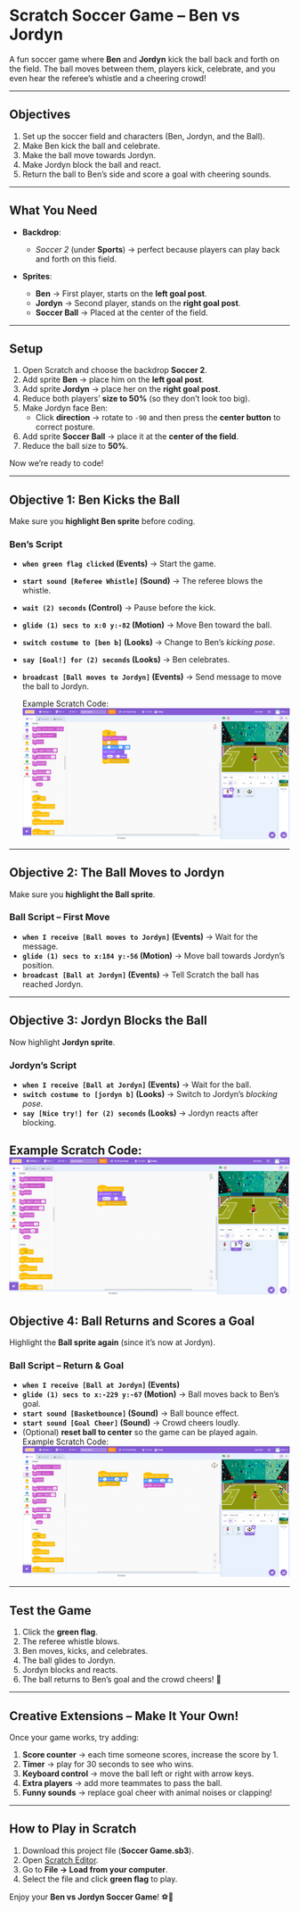 # Scratch Soccer Game – Ben vs Jordyn  

A fun soccer game where **Ben** and **Jordyn** kick the ball back and forth on the field. The ball moves between them, players kick, celebrate, and you even hear the referee’s whistle and a cheering crowd!  

---

## Objectives
1. Set up the soccer field and characters (Ben, Jordyn, and the Ball).  
2. Make Ben kick the ball and celebrate.  
3. Make the ball move towards Jordyn.  
4. Make Jordyn block the ball and react.  
5. Return the ball to Ben’s side and score a goal with cheering sounds.  

---

## What You Need
- **Backdrop**:  
  - *Soccer 2* (under **Sports**) → perfect because players can play back and forth on this field.  

- **Sprites**:  
  - **Ben** → First player, starts on the **left goal post**.  
  - **Jordyn** → Second player, stands on the **right goal post**.  
  - **Soccer Ball** → Placed at the center of the field.  

---

## Setup
1. Open Scratch and choose the backdrop **Soccer 2**.  
2. Add sprite **Ben** → place him on the **left goal post**.  
3. Add sprite **Jordyn** → place her on the **right goal post**.  
4. Reduce both players’ **size to 50%** (so they don’t look too big).  
5. Make Jordyn face Ben:  
   - Click **direction** → rotate to `-90` and then press the **center button** to correct posture.  
6. Add sprite **Soccer Ball** → place it at the **center of the field**.  
7. Reduce the ball size to **50%**.  

Now we’re ready to code!  

---

## Objective 1: Ben Kicks the Ball

Make sure you **highlight Ben sprite** before coding.  

### Ben’s Script
- **`when green flag clicked` (Events)** → Start the game.  
- **`start sound [Referee Whistle]` (Sound)** → The referee blows the whistle.  
- **`wait (2) seconds` (Control)** → Pause before the kick.  
- **`glide (1) secs to x:0 y:-82` (Motion)** → Move Ben toward the ball.  
- **`switch costume to [ben b]` (Looks)** → Change to Ben’s *kicking pose*.  
- **`say [Goal!] for (2) seconds` (Looks)** → Ben celebrates.  
- **`broadcast [Ball moves to Jordyn]` (Events)** → Send message to move the ball to Jordyn.  
  
  Example Scratch Code:  
  ![Ben Script](images/ben.png)

---

## Objective 2: The Ball Moves to Jordyn

Make sure you **highlight the Ball sprite**.  

### Ball Script – First Move
- **`when I receive [Ball moves to Jordyn]` (Events)** → Wait for the message.  
- **`glide (1) secs to x:184 y:-56` (Motion)** → Move ball towards Jordyn’s position.  
- **`broadcast [Ball at Jordyn]` (Events)** → Tell Scratch the ball has reached Jordyn.  

---

##  Objective 3: Jordyn Blocks the Ball

Now highlight **Jordyn sprite**.  

### Jordyn’s Script
- **`when I receive [Ball at Jordyn]` (Events)** → Wait for the ball.  
- **`switch costume to [jordyn b]` (Looks)** → Switch to Jordyn’s *blocking pose*.  
- **`say [Nice try!] for (2) seconds` (Looks)** → Jordyn reacts after blocking.  

Example Scratch Code: 
  ![Jordyn Script](images/Jordyn.png)
---

## Objective 4: Ball Returns and Scores a Goal

Highlight the **Ball sprite again** (since it’s now at Jordyn).  

### Ball Script – Return & Goal
- **`when I receive [Ball at Jordyn]` (Events)**  
- **`glide (1) secs to x:-229 y:-67` (Motion)** → Ball moves back to Ben’s goal.  
- **`start sound [Basketbounce]` (Sound)** → Ball bounce effect.  
- **`start sound [Goal Cheer]` (Sound)** → Crowd cheers loudly.  
- (Optional) **reset ball to center** so the game can be played again.  
Example Scratch Code: 
  ![Ball Script](images/ball.png)
---

## Test the Game
1. Click the **green flag**.  
2. The referee whistle blows.  
3. Ben moves, kicks, and celebrates.  
4. The ball glides to Jordyn.  
5. Jordyn blocks and reacts.  
6. The ball returns to Ben’s goal and the crowd cheers! 🎉  

---

## Creative Extensions – Make It Your Own!
Once your game works, try adding:  
1. **Score counter** → each time someone scores, increase the score by 1.  
2. **Timer** → play for 30 seconds to see who wins.  
3. **Keyboard control** → move the ball left or right with arrow keys.  
4. **Extra players** → add more teammates to pass the ball.  
5. **Funny sounds** → replace goal cheer with animal noises or clapping!  

---

## How to Play in Scratch
1. Download this project file (**Soccer Game.sb3**).  
2. Open [Scratch Editor](https://scratch.mit.edu/projects/editor/).  
3. Go to **File → Load from your computer**.  
4. Select the file and click **green flag** to play.  

Enjoy your **Ben vs Jordyn Soccer Game**! ⚽🎉  
